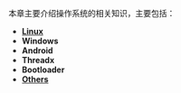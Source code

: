 本章主要介绍操作系统的相关知识，主要包括：
+ **[Linux](https://github.com/lowkeyway/Embedded/tree/master/Software/OS/Linux)**
+ **Windows**
+ **Android**
+ **Threadx**
+ **Bootloader**
+ **[Others](https://github.com/lowkeyway/Embedded/tree/master/Software/OS/Others)**
